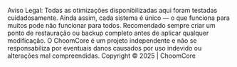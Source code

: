 Aviso Legal: Todas as otimizações disponibilizadas aqui foram testadas cuidadosamente. Ainda assim, cada sistema é único — o que funciona para muitos pode não funcionar para todos. Recomendado sempre criar um ponto de restauração ou backup completo antes de aplicar qualquer modificação. O ChoomCore é um projeto independente e não se responsabiliza por eventuais danos causados por uso indevido ou alterações mal compreendidas.
Copyright © 2025 | ChoomCore
